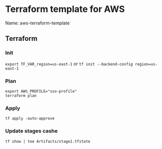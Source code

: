 # Terraform template for AWS

Name: aws-terraform-template

## Terraform

### Init

``` export TF_VAR_region=us-east-1 ``` 
or
``` tf init --backend-config region=us-east-1 ```

### Plan

```
export AWS_PROFILE="sso-profile"
terraform plan
```

### Apply

``` tf apply -auto-approve ```

### Update stages cashe

``` tf show | tee Artifacts/stage1.tfstate ```